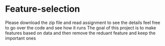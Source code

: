 # Feature-selection
Please download the zip file and read assignment to see the details 
feel free to go over the code and see how it runs 
The goal of this project is to make features based on data and then remove the reduant feature and keep the important ones 
